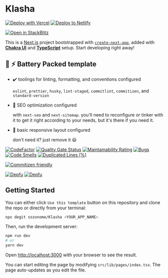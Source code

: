 # Klasha

[![Deploy with Vercel](https://vercel.com/button)](https://vercel.com/import/git?s=https://github.com/sozonome/Klasha) [![Deploy to Netlify](https://www.netlify.com/img/deploy/button.svg)](https://app.netlify.com/start/deploy?repository=https://github.com/sozonome/Klasha)

[![Open in StackBlitz](https://developer.stackblitz.com/img/open_in_stackblitz.svg)](https://stackblitz.com/github/sozonome/Klasha)

This is a [Next.js](https://nextjs.org/) project bootstrapped with [`create-next-app`](https://github.com/vercel/next.js/tree/canary/packages/create-next-app), added with [**Chakra UI**](https://chakra-ui.com) and [**TypeScript**](https://www.typescriptlang.org) setup.
Start developing right away!

## 🔋 ⚡ Battery Packed template

- ✔️ toolings for linting, formatting, and conventions configured

  `eslint`, `prettier`, `husky`, `lint-staged`, `commitlint`, `commitizen`, and `standard-version`

- 🔎 SEO optimization configured

  with `next-seo` and `next-sitemap`. you'll need to reconfigure or tinker with it to get it right according to your needs, but it's there if you need it.

- 🎨 basic responsive layout configured

  don't need it? just remove it 😃

[![CodeFactor](https://www.codefactor.io/repository/github/sozonome/Klasha/badge)](https://www.codefactor.io/repository/github/sozonome/Klasha)
[![Quality Gate Status](https://sonarcloud.io/api/project_badges/measure?project=sozonome_Klasha&metric=alert_status)](https://sonarcloud.io/dashboard?id=sozonome_Klasha) [![Maintainability Rating](https://sonarcloud.io/api/project_badges/measure?project=sozonome_Klasha&metric=sqale_rating)](https://sonarcloud.io/dashboard?id=sozonome_Klasha) [![Bugs](https://sonarcloud.io/api/project_badges/measure?project=sozonome_Klasha&metric=bugs)](https://sonarcloud.io/dashboard?id=sozonome_Klasha) [![Code Smells](https://sonarcloud.io/api/project_badges/measure?project=sozonome_Klasha&metric=code_smells)](https://sonarcloud.io/dashboard?id=sozonome_Klasha) [![Duplicated Lines (%)](https://sonarcloud.io/api/project_badges/measure?project=sozonome_Klasha&metric=duplicated_lines_density)](https://sonarcloud.io/dashboard?id=sozonome_Klasha)

[![Commitizen friendly](https://img.shields.io/badge/commitizen-friendly-brightgreen.svg)](http://commitizen.github.io/cz-cli/)

[![Depfu](https://badges.depfu.com/badges/9e426e58f99c3bd470987a3c6b014a96/overview.svg)](https://depfu.com/github/sozonome/Klasha?project_id=26148) [![Depfu](https://badges.depfu.com/badges/9e426e58f99c3bd470987a3c6b014a96/count.svg)](https://depfu.com/github/sozonome/Klasha?project_id=26148)

## Getting Started

You can either click `Use this template` button on this repository and clone the repo or directly from your terminal:

```bash
npx degit sozonome/Klasha <YOUR_APP_NAME>
```

Then, run the development server:

```bash
npm run dev
# or
yarn dev
```

Open [http://localhost:3000](http://localhost:3000) with your browser to see the result.

You can start editing the page by modifying `src/lib/pages/index.tsx`. The page auto-updates as you edit the file.
